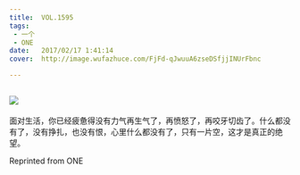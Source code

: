 ```yaml
---
title:	VOL.1595
tags:
 - 一个
 - ONE
date:	2017/02/17 1:41:14
cover:	http://image.wufazhuce.com/FjFd-qJwuuA6zseDSfjjINUrFbnc

---
```

![](http://image.wufazhuce.com/FjFd-qJwuuA6zseDSfjjINUrFbnc)
---

面对生活，你已经疲惫得没有力气再生气了，再愤怒了，再咬牙切齿了。什么都没有了，没有挣扎，也没有恨，心里什么都没有了，只有一片空，这才是真正的绝望。
 
Reprinted from ONE
